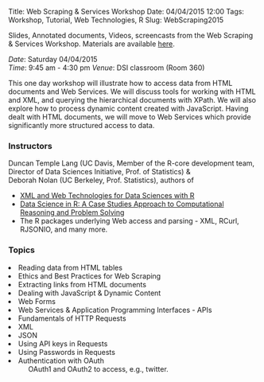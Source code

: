 Title: Web Scraping & Services Workshop
Date: 04/04/2015 12:00
Tags: Workshop, Tutorial, Web Technologies, R 
Slug: WebScraping2015



Slides, Annotated documents, Videos, screencasts from the Web Scraping & Services Workshop. Materials are available [here](http://datascience.ucdavis.edu/NSFWorkshops/WebScraping/).


*Date*: Saturday 04/04/2015    
*Time*: 9:45 am - 4:30 pm 
*Venue*: DSI classroom (Room 360)
<p>
This one day workshop will illustrate how to access data from
HTML documents and Web Services.
We will discuss tools for working with HTML and XML, and
querying the hierarchical documents with XPath.
We will also explore how to process dynamic content created
with JavaScript.
Having dealt with HTML documents, we will move to Web Services
which provide significantly more structured access to data.


<h3>Instructors</h3>
Duncan Temple Lang (UC Davis, Member of the R-core development team,   Director of Data Sciences
Initiative, Prof. of Statistics) &amp; <br/>
Deborah Nolan (UC Berkeley, Prof. Statistics),
authors of
<ul>
  <li> <a
href="http://www.amazon.com/XML-Web-Technologies-Data-Sciences/dp/1461478995/ref=sr_1_1?ie=UTF8&qid=1391145599&sr=8-1&keywords=xml+and+web+technologies+for+data+sciences+with+r">
XML and Web Technologies for Data Sciences with R</a>

  <li><a href="http://www.crcpress.com/product/isbn/9781482234817?utm_source=WhatCounts+Publicaster+Edition&utm_medium=email&utm_campaign=CZP05P_Data&utm_content=Data+Science+in+R%3a+A+Case+Studies+Approach+to+Computational+Reasoning+and+Problem+Solving">Data Science in R: A Case Studies Approach to Computational Reasoning and Problem Solving</a></li> 
</li>
  <li>The R packages underlying Web access and parsing -  XML, RCurl, RJSONIO, and many more.</li>
</ul>

<h3>Topics</h3>

</p>
<dl>
  <dt>
  <li>Reading data from HTML tables</li>
  <dd>

  <dt>
  <li>Ethics and Best Practices for Web Scraping</li>
  <dd>
    
  <dt>
  <li>Extracting links from HTML documents</li> 
  <dd>

  <dt>
  <li>Dealing with JavaScript &amp; Dynamic Content </li>
  <dd>

  <dt>
  <li>Web Forms</li>
  <dd>
    
  <dt>
  <li>Web Services &amp; Application Programming Interfaces - APIs</li>
  <dd>

  <dt>
  <li>Fundamentals of HTTP Requests</li>
  <dd>

  <dt>
  <li>XML</li>
  <dd>
    
  <dt>
  <li>JSON</li>
  <dd>

  <dt>
  <li>Using API keys in Requests</li>
  <dd>

  <dt>
  <li>Using Passwords in Requests</li>
  <dd>
    
  <dt>
  <li>Authentication with OAuth</li>
  <dd> OAuth1 and OAuth2 to access, e.g., twitter.
</dl>
